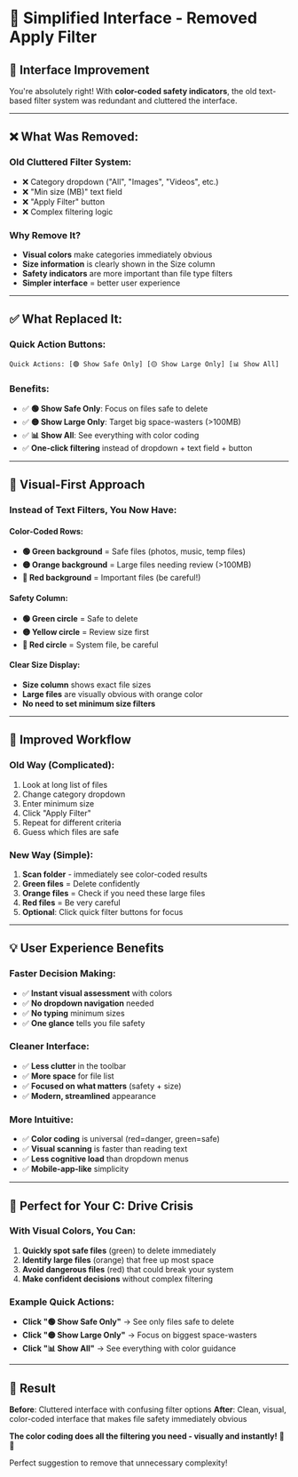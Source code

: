 # 🎨 Simplified Interface - Removed Apply Filter

## 🎯 **Interface Improvement**

You're absolutely right! With **color-coded safety indicators**, the old text-based filter system was redundant and cluttered the interface.

---

## ❌ **What Was Removed:**

### **Old Cluttered Filter System:**
- ❌ Category dropdown ("All", "Images", "Videos", etc.)
- ❌ "Min size (MB)" text field  
- ❌ "Apply Filter" button
- ❌ Complex filtering logic

### **Why Remove It?**
- **Visual colors** make categories immediately obvious
- **Size information** is clearly shown in the Size column
- **Safety indicators** are more important than file type filters
- **Simpler interface** = better user experience

---

## ✅ **What Replaced It:**

### **Quick Action Buttons:**
```
Quick Actions: [🟢 Show Safe Only] [🟡 Show Large Only] [📊 Show All]
```

### **Benefits:**
- ✅ **🟢 Show Safe Only**: Focus on files safe to delete
- ✅ **🟡 Show Large Only**: Target big space-wasters (>100MB)
- ✅ **📊 Show All**: See everything with color coding
- ✅ **One-click filtering** instead of dropdown + text field + button

---

## 🎨 **Visual-First Approach**

### **Instead of Text Filters, You Now Have:**

#### **Color-Coded Rows:**
- **🟢 Green background** = Safe files (photos, music, temp files)
- **🟡 Orange background** = Large files needing review (>100MB)
- **🔴 Red background** = Important files (be careful!)

#### **Safety Column:**
- **🟢 Green circle** = Safe to delete
- **🟡 Yellow circle** = Review size first  
- **🔴 Red circle** = System file, be careful

#### **Clear Size Display:**
- **Size column** shows exact file sizes
- **Large files** are visually obvious with orange color
- **No need to set minimum size filters**

---

## 🚀 **Improved Workflow**

### **Old Way (Complicated):**
1. Look at long list of files
2. Change category dropdown
3. Enter minimum size
4. Click "Apply Filter"  
5. Repeat for different criteria
6. Guess which files are safe

### **New Way (Simple):**
1. **Scan folder** - immediately see color-coded results
2. **Green files** = Delete confidently
3. **Orange files** = Check if you need these large files
4. **Red files** = Be very careful
5. **Optional**: Click quick filter buttons for focus

---

## 💡 **User Experience Benefits**

### **Faster Decision Making:**
- ✅ **Instant visual assessment** with colors
- ✅ **No dropdown navigation** needed
- ✅ **No typing** minimum sizes
- ✅ **One glance** tells you file safety

### **Cleaner Interface:**
- ✅ **Less clutter** in the toolbar
- ✅ **More space** for file list
- ✅ **Focused on what matters** (safety + size)
- ✅ **Modern, streamlined** appearance

### **More Intuitive:**
- ✅ **Color coding** is universal (red=danger, green=safe)
- ✅ **Visual scanning** is faster than reading text
- ✅ **Less cognitive load** than dropdown menus
- ✅ **Mobile-app-like** simplicity

---

## 🎯 **Perfect for Your C: Drive Crisis**

### **With Visual Colors, You Can:**
1. **Quickly spot safe files** (green) to delete immediately
2. **Identify large files** (orange) that free up most space
3. **Avoid dangerous files** (red) that could break your system
4. **Make confident decisions** without complex filtering

### **Example Quick Actions:**
- **Click "🟢 Show Safe Only"** → See only files safe to delete
- **Click "🟡 Show Large Only"** → Focus on biggest space-wasters  
- **Click "📊 Show All"** → See everything with color guidance

---

## 🎉 **Result**

**Before**: Cluttered interface with confusing filter options
**After**: Clean, visual, color-coded interface that makes file safety immediately obvious

**The color coding does all the filtering you need - visually and instantly!** 🎨✨

Perfect suggestion to remove that unnecessary complexity!
